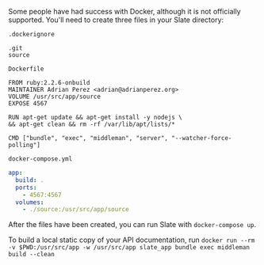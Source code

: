 Some people have had success with Docker, although it is not officially supported. You'll need to create three files in your Slate directory:

`.dockerignore`

    .git
    source

`Dockerfile`

    FROM ruby:2.2.6-onbuild
    MAINTAINER Adrian Perez <adrian@adrianperez.org>
    VOLUME /usr/src/app/source
    EXPOSE 4567

    RUN apt-get update && apt-get install -y nodejs \
    && apt-get clean && rm -rf /var/lib/apt/lists/*

    CMD ["bundle", "exec", "middleman", "server", "--watcher-force-polling"]

`docker-compose.yml`

```yaml
app:
  build: .
  ports:
    - 4567:4567
  volumes:
    - ./source:/usr/src/app/source
```

After the files have been created, you can run Slate with `docker-compose up`.

To build a local static copy of your API documentation, run `docker run --rm -v $PWD:/usr/src/app -w /usr/src/app slate_app bundle exec middleman build --clean`